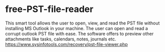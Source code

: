 # free-PST-file-reader
This smart tool allows the user to open, view, and read the PST file without installing MS Outlook in your machine. The user can open and read a corrupt outlook PST file with ease. The software offers to preview other attachments like tasks, calendars, notes, journals etc. https://www.sysinfotools.com/recovery/pst-file-viewer.php

